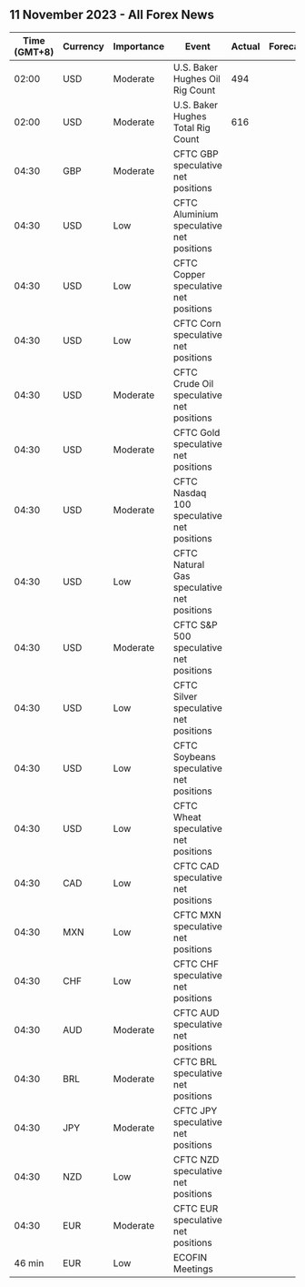 ## 11 November 2023 - All Forex News

| Time (GMT+8) | Currency | Importance | Event | Actual | Forecast | Previous |
|------|----------|------------|-------|--------|----------|----------|
| 02:00 | USD | Moderate | U.S. Baker Hughes Oil Rig Count | 494 |  | 496 |
| 02:00 | USD | Moderate | U.S. Baker Hughes Total Rig Count | 616 |  | 618 |
| 04:30 | GBP | Moderate | CFTC GBP speculative net positions |  |  | -20.4K |
| 04:30 | USD | Low | CFTC Aluminium speculative net positions |  |  | 7.1K |
| 04:30 | USD | Low | CFTC Copper speculative net positions |  |  | -17.2K |
| 04:30 | USD | Low | CFTC Corn speculative net positions |  |  | -87.7K |
| 04:30 | USD | Moderate | CFTC Crude Oil speculative net positions |  |  | 262.3K |
| 04:30 | USD | Moderate | CFTC Gold speculative net positions |  |  | 163.4K |
| 04:30 | USD | Moderate | CFTC Nasdaq 100 speculative net positions |  |  | 6.7K |
| 04:30 | USD | Low | CFTC Natural Gas speculative net positions |  |  | -54.7K |
| 04:30 | USD | Moderate | CFTC S&P 500 speculative net positions |  |  | 4.3K |
| 04:30 | USD | Low | CFTC Silver speculative net positions |  |  | 20.2K |
| 04:30 | USD | Low | CFTC Soybeans speculative net positions |  |  | 16.3K |
| 04:30 | USD | Low | CFTC Wheat speculative net positions |  |  | -69.6K |
| 04:30 | CAD | Low | CFTC CAD speculative net positions |  |  | -49.3K |
| 04:30 | MXN | Low | CFTC MXN speculative net positions |  |  | 31.3K |
| 04:30 | CHF | Low | CFTC CHF speculative net positions |  |  | -14.9K |
| 04:30 | AUD | Moderate | CFTC AUD speculative net positions |  |  | -75.1K |
| 04:30 | BRL | Moderate | CFTC BRL speculative net positions |  |  | 9.3K |
| 04:30 | JPY | Moderate | CFTC JPY speculative net positions |  |  | -103.8K |
| 04:30 | NZD | Low | CFTC NZD speculative net positions |  |  | -12.8K |
| 04:30 | EUR | Moderate | CFTC EUR speculative net positions |  |  | 85.4K |
| 46 min | EUR | Low | ECOFIN Meetings |  |  |  |
